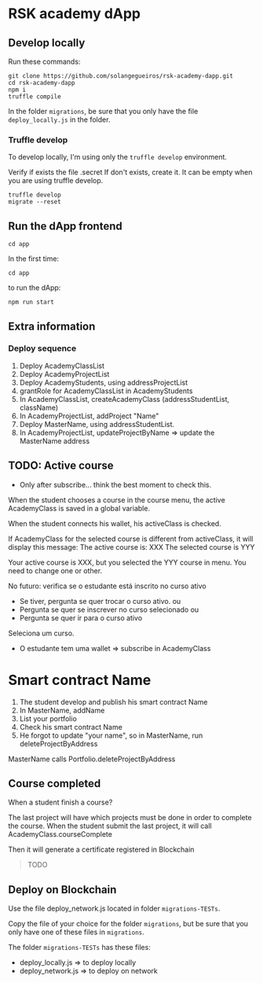 # RSK academy dApp


## Develop locally

Run these commands:

```shell
git clone https://github.com/solangegueiros/rsk-academy-dapp.git
cd rsk-academy-dapp
npm i
truffle compile
```

In the folder `migrations`, be sure that you only have the file `deploy_locally.js` in the folder.

### Truffle develop
To develop locally, I'm using only the `truffle develop` environment.

Verify if exists the file .secret
If don't exists, create it. It can be empty when you are using truffle develop. 

```shell
truffle develop
migrate --reset
```

## Run the dApp frontend

```shell
cd app
```

In the first time:

```shell
cd app
```

to run the dApp:

```shell
npm run start
```

## Extra information

### Deploy sequence

1. Deploy AcademyClassList
2. Deploy AcademyProjectList
3. Deploy AcademyStudents, using addressProjectList
4. grantRole for AcademyClassList in AcademyStudents
5. In AcademyClassList, createAcademyClass (addressStudentList, className)
6. In AcademyProjectList, addProject "Name"
7. Deploy MasterName, using addressStudentList. 
8. In AcademyProjectList, updateProjectByName => update the MasterName address

## TODO: Active course

- Only after subscribe... think the best moment to check this.

When the student chooses a course in the course menu, the active AcademyClass is saved in a global variable.

When the student connects his wallet, his activeClass is checked.

If AcademyClass for the selected course is different from activeClass, it will display this message:
The active course is: XXX
The selected course is YYY

Your active course is XXX, but you selected the YYY course in menu.
You need to change one or other.


No futuro: 
verifica se o estudante está inscrito no curso ativo
  - Se tiver, pergunta se quer trocar o curso ativo.
ou
- Pergunta se quer se inscrever no curso selecionado
ou
- Pergunta se quer ir para o curso ativo

Seleciona um curso.
- O estudante tem uma wallet => subscribe in AcademyClass

# Smart contract Name

1. The student develop and publish his smart contract Name 
2. In MasterName, addName 
4. List your portfolio
5. Check his smart contract Name
6. He forgot to update "your name", so in MasterName, run deleteProjectByAddress

MasterName calls Portfolio.deleteProjectByAddress


## Course completed

When a student finish a course?

The last project will have which projects must be done in order to complete the course.
When the student submit the last project, it will call AcademyClass.courseComplete

Then it will generate a certificate registered in Blockchain

> TODO


## Deploy on Blockchain
Use the file deploy_network.js located in folder `migrations-TESTs`.

Copy the file of your choice for the folder `migrations`, 
but be sure that you only have one of these files in `migrations`.

The folder `migrations-TESTs` has these files:
- deploy_locally.js => to deploy locally
- deploy_network.js => to deploy on network


